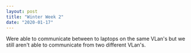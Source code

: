 ```yaml
---
layout: post
title: "Winter Week 2"
date: "2020-01-17"
---
```


Were able to communicate between to laptops on the same VLan's but we still aren't able to communicate from two different VLan's.